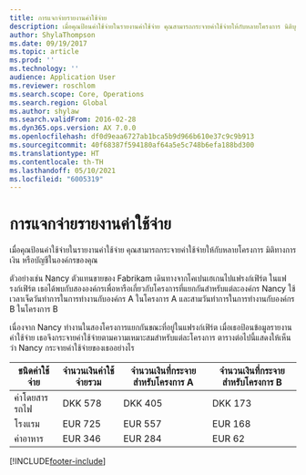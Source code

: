 ```yaml
---
title: การแจกจ่ายรายงานค่าใช้จ่าย
description: เมื่อคุณป้อนค่าใช้จ่ายในรายงานค่าใช้จ่าย คุณสามารถกระจายค่าใช้จ่ายให้กับหลายโครงการ นิติบุคคล หรือบัญชีในองค์กรของคุณ
author: ShylaThompson
ms.date: 09/19/2017
ms.topic: article
ms.prod: ''
ms.technology: ''
audience: Application User
ms.reviewer: roschlom
ms.search.scope: Core, Operations
ms.search.region: Global
ms.author: shylaw
ms.search.validFrom: 2016-02-28
ms.dyn365.ops.version: AX 7.0.0
ms.openlocfilehash: df0d9eaa6727ab1bca5b9d966b610e37c9c9b913
ms.sourcegitcommit: 40f68387f594180af64a5e5c748b6efa188bd300
ms.translationtype: HT
ms.contentlocale: th-TH
ms.lasthandoff: 05/10/2021
ms.locfileid: "6005319"
---
```

# <a name="expense-report-distributions"></a>การแจกจ่ายรายงานค่าใช้จ่าย

เมื่อคุณป้อนค่าใช้จ่ายในรายงานค่าใช้จ่าย คุณสามารถกระจายค่าใช้จ่ายให้กับหลายโครงการ มิติทางการเงิน หรือบัญชีในองค์กรของคุณ

ตัวอย่างเช่น Nancy ตัวแทนขายของ Fabrikam เดินทางจากโคเปนเฮเกนไปแฟรงก์เฟิร์ต ในแฟรงก์เฟิร์ต เธอได้พบกับสององค์กรเพื่อหารือเกี่ยวกับโครงการที่แยกกันสำหรับแต่ละองค์กร Nancy ใช้เวลาเจ็ดวันทำการในการทำงานกับองค์กร A ในโครงการ A และสามวันทำการในการทำงานกับองค์กร B ในโครงการ B

เนื่องจาก Nancy ทำงานในสองโครงการแยกกันขณะที่อยู่ในแฟรงก์เฟิร์ต เมื่อเธอป้อนข้อมูลรายงานค่าใช้จ่าย เธอจึงกระจายค่าใช้จ่ายตามความเหมาะสมสำหรับแต่ละโครงการ ตารางต่อไปนี้แสดงให้เห็นว่า Nancy กระจายค่าใช้จ่ายของเธออย่างไร


| ชนิดค่าใช้จ่าย | จำนวนเงินค่าใช้จ่ายรวม|จำนวนเงินที่กระจายสำหรับโครงการ A| จำนวนเงินที่กระจายสำหรับโครงการ B |
|--------------|---------------------|-------------------------------|---------------------------------|
|ค่าโดยสารรถไฟ   |DKK 578              |DKK 405                        |DKK 173                          |
|โรงแรม         |EUR 725              |EUR 557                        |EUR 168                          |
|ค่าอาหาร         |EUR 346              |EUR 284                        |EUR 62                           |



[!INCLUDE[footer-include](../includes/footer-banner.md)]